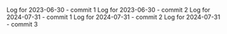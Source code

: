 Log for 2023-06-30 - commit 1
Log for 2023-06-30 - commit 2
Log for 2024-07-31 - commit 1
Log for 2024-07-31 - commit 2
Log for 2024-07-31 - commit 3
